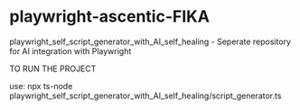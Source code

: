 ﻿# playwright-ascentic-FIKA

playwright_self_script_generator_with_AI_self_healing - Seperate repository for AI integration with Playwright

TO RUN THE PROJECT

use: npx ts-node playwright_self_script_generator_with_AI_self_healing/script_generator.ts
